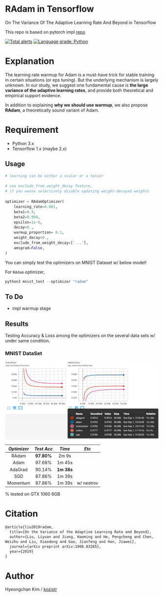 # RAdam in Tensorflow
On The Variance Of The Adaptive Learning Rate And Beyond in Tensorflow

This repo is based on pytorch impl [repo](https://github.com/LiyuanLucasLiu/RAdam)

[![Total alerts](https://img.shields.io/lgtm/alerts/g/kozistr/RAdam-tensorflow.svg?logo=lgtm&logoWidth=18)](https://lgtm.com/projects/g/kozistr/RAdam-tensorflow/alerts/)
[![Language grade: Python](https://img.shields.io/lgtm/grade/python/g/kozistr/RAdam-tensorflow.svg?logo=lgtm&logoWidth=18)](https://lgtm.com/projects/g/kozistr/RAdam-tensorflow/context:python)

# Explanation
The learning rate warmup for Adam is a must-have trick for stable training in certain situations (or eps tuning). But the underlying mechanism is largely unknown. In our study, we suggest one fundamental cause is **the large variance of the adaptive learning rates**, and provide both theoretical and empirical support evidence.

In addition to explaining **why we should use warmup**, we also propose **RAdam**, a theoretically sound variant of Adam.

# Requirement
* Python 3.x
* Tensorflow 1.x (maybe 2.x)

## Usage

```python
# learning can be either a scalar or a tensor

# use exclude_from_weight_decay feature, 
# if you wanna selectively disable updating weight-decayed weights

optimizer = RAdamOptimizer(
    learning_rate=0.001,
    beta1=0.9,
    beta2=0.999,
    epsilon=1e-6,
    decay=0.,
    warmup_proportion= 0.1,
    weight_decay=0.,
    exclude_from_weight_decay=['...'],
    amsgrad=False,
)
```

You can simply test the optimizers on MNIST Dataset w/ below model!

For `RAdam` optimizer,
```python
python3 mnist_test --optimizer "radam"
```

## To Do
* impl warmup stage

## Results

Testing Accuracy & Loss among the optimizers on the several data sets w/ under same condition.

### MNIST DataSet

![acc](./assets/mnist_acc.png)

*Optimizer* | *Test Acc* | *Time* | *Etc* |
:---: | :---: | :---: | :---: |
RAdam | **97.80%** | 2m 9s | |
Adam | 97.68% | 1m 45s |  |
AdaGrad | 90.14% | **1m 38s** |  |
SGD | 87.86% | 1m 39s | |
Momentum | 87.86% | 1m 39s | w/ nestrov |

% tested on GTX 1060 6GB

# Citation

```
@article{liu2019radam,
  title={On the Variance of the Adaptive Learning Rate and Beyond},
  author={Liu, Liyuan and Jiang, Haoming and He, Pengcheng and Chen, Weizhu and Liu, Xiaodong and Gao, Jianfeng and Han, Jiawei},
  journal={arXiv preprint arXiv:1908.03265},
  year={2019}
}
```

# Author

Hyeongchan Kim / [kozistr](http://kozistr.tech)